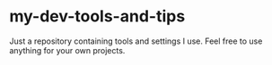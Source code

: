 # my-dev-tools-and-tips
Just a repository containing tools and settings I use. Feel free to use anything for your own projects.

